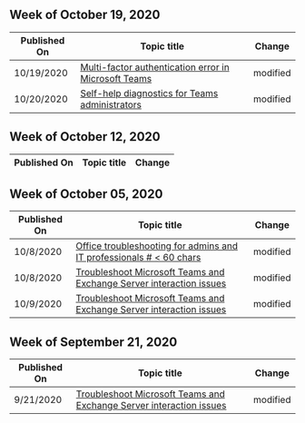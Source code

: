 <!-- This file is generated automatically each week. Changes made to this file will be overwritten.-->



## Week of October 19, 2020


| Published On |Topic title | Change |
|------|------------|--------|
| 10/19/2020 | [Multi-factor authentication error in Microsoft Teams](/microsoftteams/troubleshoot/known-issues/modern-authentication-failure-teams) | modified |
| 10/20/2020 | [Self-help diagnostics for Teams administrators](/microsoftteams/troubleshoot/teams-administration/admin-self-help-diagnostics) | modified |


## Week of October 12, 2020


| Published On |Topic title | Change |
|------|------------|--------|


## Week of October 05, 2020


| Published On |Topic title | Change |
|------|------------|--------|
| 10/8/2020 | [Office troubleshooting for admins and IT professionals # < 60 chars](/microsoftteams/troubleshoot/index) | modified |
| 10/8/2020 | [Troubleshoot Microsoft Teams and Exchange Server interaction issues](/microsoftteams/troubleshoot/known-issues/teams-exchange-interaction-issue) | modified |
| 10/9/2020 | [Troubleshoot Microsoft Teams and Exchange Server interaction issues](/microsoftteams/troubleshoot/known-issues/teams-exchange-interaction-issue) | modified |


## Week of September 21, 2020


| Published On |Topic title | Change |
|------|------------|--------|
| 9/21/2020 | [Troubleshoot Microsoft Teams and Exchange Server interaction issues](/microsoftteams/troubleshoot/known-issues/teams-exchange-interaction-issue) | modified |
